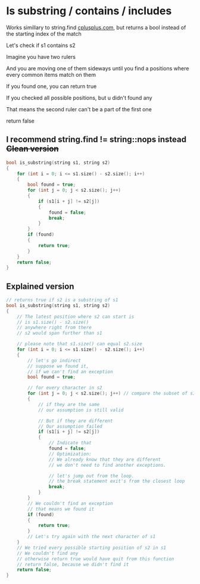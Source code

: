 # Is substring / contains / includes

Works simillary to string.find [cplusplus.com](https://www.cplusplus.com/reference/string/string/find/), but returns a bool instead of the starting index of the match

Let's check if s1 contains s2

Imagine you have two rulers

And you are moving one of them sideways until you find a positions where every common items match on them

If you found one, you can return true

If you checked all possible positions, but u didn't found any

That means the second ruler can't be a part of the first one

return false

## I recommend string.find != string::nops instead ~~Clean version~~

```c++
bool is_substring(string s1, string s2)
{
    for (int i = 0; i <= s1.size() - s2.size(); i++)
    {
        bool found = true;
        for (int j = 0; j < s2.size(); j++)
        {
            if (s1[i + j] != s2[j])
            {
                found = false;
                break;
            }
        }
        if (found)
        {
            return true;
        }
    }
    return false;
}
```

## Explained version

```c++
// returns true if s2 is a substring of s1
bool is_substring(string s1, string s2)
{
    // The latest position where s2 can start is
    // is s1.size() - s2.size()
    // anywhere right from there
    // s2 would span further than s1

    // please note that s1.size() can equal s2.size
    for (int i = 0; i <= s1.size() - s2.size(); i++)
    {
        // let's go indirect
        // suppose we found it,
        // if we can't find an exception
        bool found = true;

        // for every character in s2
        for (int j = 0; j < s2.size(); j++) // compare the subset of s1 with s2
        {
            // if they are the same
            // our assumption is still valid

            // But if they are different
            // Our assumption failed
            if (s1[i + j] != s2[j])
            {
                // Indicate that
                found = false;
                // Optimization:
                // We already know that they are different
                // we don't need to find another exceptions.

                // let's jump out from the loop.
                // the break statement exit's from the closest loop
                break;
            }
        }
        // We couldn't find an exception
        // that means we found it
        if (found)
        {
            return true;
        }
        // Let's try again with the next character of s1
    }
    // We tried every possible starting position of s2 in s1
    // We couldn't find any
    // otherwise return true would have quit from this function
    // return false, because we didn't find it
    return false;
}
```
